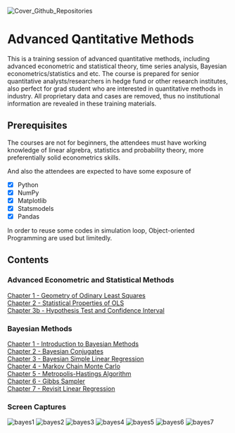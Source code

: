 ![Cover_Github_Repositories](https://user-images.githubusercontent.com/59842360/180305837-4d6e5370-b894-45f1-ab3b-dd405bb207bd.jpg)

# Advanced Qantitative Methods
This is a training session of advanced quantitative methods, including advanced econometric and statistical theory, time series analysis, Bayesian econometrics/statistics and etc. The course is prepared for senior quantitative analysts/researchers in hedge fund or other research institutes,  also perfect for grad student who are interested in quantitative methods in industry. All proprietary data and cases are removed, thus no institutional information are revealed in these training materials. 

## Prerequisites
The courses are not for beginners, the attendees must have working knowledge of linear algrebra, statistics and probability theory, more preferentially solid econometrics skills.

And also the attendees are expected to have some exposure of

- [x] Python
- [x] NumPy
- [x] Matplotlib
- [x] Statsmodels
- [x] Pandas

In order to reuse some codes in simulation loop, Object-oriented Programming are used but limitedly. 

## Contents
### Advanced Econometric and Statistical Methods<br>
[Chapter 1 - Geometry of Odinary Least Squares](https://nbviewer.org/github/MacroAnalyst/Advanced_Quantitative_Methods/blob/main/Chapter%201%20-%20Geometry%20of%20Ordinary%20Least%20Squares.ipynb)<br>
[Chapter 2 - Statistical Properties of OLS](https://github.com/MacroAnalyst/Advanced_Quantitative_Methods/blob/main/Chapter%202%20-%20Statistical%20Properties%20of%20OLS.ipynb)<br>
[Chapter 3b - Hypothesis Test and Confidence Interval](https://nbviewer.org/github/MacroAnalyst/Advanced_Quantitative_Methods/blob/main/Chapter%203%20-%20Hypothesis%20Test%20and%20Confidence%20Interval.ipynb)<br>

### Bayesian Methods
[Chapter 1 - Introduction to Bayesian Methods](https://nbviewer.org/github/MacroAnalyst/Advanced_Quantitative_Methods/blob/main/Chapter%201%20-%20Overview%20of%20Bayesian%20Approach.ipynb)<br>
[Chapter 2 - Bayesian Conjugates](https://nbviewer.org/github/MacroAnalyst/Advanced_Quantitative_Methods/blob/main/Chapter%202%20-%20%20Bayesian%20Conjugates.ipynb)<br>
[Chapter 3 - Bayesian Simple Linear Regression](https://nbviewer.org/github/MacroAnalyst/Advanced_Quantitative_Methods/blob/main/Chapter%203%20-%20Bayesian%20Simple%20Linear%20Regression.ipynb)<br>
[Chapter 4 - Markov Chain Monte Carlo](https://nbviewer.org/github/MacroAnalyst/Advanced_Quantitative_Methods/blob/main/Chapter%204%20-%20Markov%20Chain%20Monte%20Carlo.ipynb)<br>
[Chapter 5 - Metropolis-Hastings Algorithm](https://nbviewer.org/github/MacroAnalyst/Advanced_Quantitative_Methods/blob/main/Chapter%205%20-%20Metropolis-Hastings%20Algorithm.ipynb)<br>
[Chapter 6 - Gibbs Sampler](https://nbviewer.org/github/MacroAnalyst/Advanced_Quantitative_Methods/blob/main/Chapter%206%20-%20Gibbs%20Sampler.ipynb)<br>
[Chapter 7 - Revisit Linear Regression](https://nbviewer.org/github/MacroAnalyst/Advanced_Quantitative_Methods/blob/main/Chapter%207%20-%20Revisit%20Linear%20Regression%20With%20MCMC.ipynb)
### Screen Captures
![bayes1](https://user-images.githubusercontent.com/59842360/178119431-d573d883-2a78-4fd0-9332-20e360074694.jpg)
![bayes2](https://user-images.githubusercontent.com/59842360/178119421-32fdf6be-a711-4769-939e-c374ae6afc9f.jpg)
![bayes3](https://user-images.githubusercontent.com/59842360/178119423-904a9183-5694-404a-8de9-e4e0b67ac3ec.jpg)
![bayes4](https://user-images.githubusercontent.com/59842360/178119424-d359940d-609a-493b-b957-b6940affee85.jpg)
![bayes5](https://user-images.githubusercontent.com/59842360/178119425-8724e7ef-27a1-4128-97c6-660b36b6e49c.jpg)
![bayes6](https://user-images.githubusercontent.com/59842360/178119426-520d2163-aab8-4b26-9b71-d8ee6723dc08.jpg)
![bayes7](https://user-images.githubusercontent.com/59842360/178119427-4749cd2f-6a3c-43cd-826d-3d884fc526b7.jpg)
